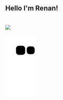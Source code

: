 

## Hello I'm Renan!

#
 
<div>
  <a href = "mailto:contatorenanrrodrigues@gmail.com"><img src="https://img.shields.io/badge/-Gmail-%23333?style=for-the-badge&logo=gmail&logoColor=white" target="_blank"></a>

  ![Snake animation](https://github.com/renanrrodrigues/renanrrodrigues/blob/output/github-contribution-grid-snake.svg)
</div>
